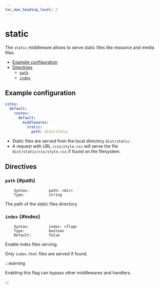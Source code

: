 ```yaml
---
toc_max_heading_level: 2
---
```


# static

The `static` middleware allows to serve static files like resource and media files.

- [Example configuration](#example-configuration)
- [Directives](#directives)
  - [`path`](#path)
  - [`index`](#index)

## Example configuration

```yaml
sites:
  default:
    routes:
      default:
        middlewares:
          static:
            path: dist/static
```

- Static files are served from the local directory `dist/static`.
- A request with URL `/css/style.css` will serve the file `dist/static/css/style.css` if found on the filesystem.

## Directives

### `path` {#path}

```
    Syntax:         path: <dir>
    Type:           string
```

The path of the static files directory.

### `index` {#index}

```
    Syntax:         index: <flag>
    Type:           boolean
    Default:        false
```

Enable index files serving.

Only `index.html` files are served if found.

:::warning

Enabling this flag can bypass other middlewares and handlers.

:::
